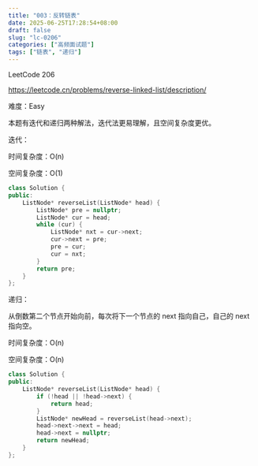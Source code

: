 ```yaml
---
title: "003：反转链表"
date: 2025-06-25T17:28:54+08:00
draft: false
slug: "lc-0206"
categories: ["高频面试题"]
tags: ["链表", "递归"]
---
```


LeetCode 206

https://leetcode.cn/problems/reverse-linked-list/description/

难度：Easy

本题有迭代和递归两种解法，迭代法更易理解，且空间复杂度更优。

<!--more-->

迭代：

时间复杂度：O(n)

空间复杂度：O(1)

```cpp
class Solution {
public:
    ListNode* reverseList(ListNode* head) {
        ListNode* pre = nullptr;
        ListNode* cur = head;
        while (cur) {
            ListNode* nxt = cur->next;
            cur->next = pre;
            pre = cur;
            cur = nxt;
        }
        return pre;
    }
};
```

递归：

从倒数第二个节点开始向前，每次将下一个节点的 next 指向自己，自己的 next 指向空。

时间复杂度：O(n)

空间复杂度：O(n)

```cpp
class Solution {
public:
    ListNode* reverseList(ListNode* head) {
        if (!head || !head->next) {
            return head;
        }
        ListNode* newHead = reverseList(head->next);
        head->next->next = head;
        head->next = nullptr;
        return newHead;
    }
};
```

